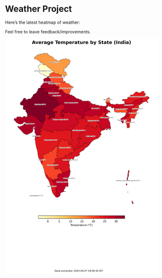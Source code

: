 # Weather Project

Here’s the latest heatmap of weather:

Feel free to leave feedback/improvements.

![India Heatmap](docs/assets/india_heatmap.png?v=D7E6FB)
